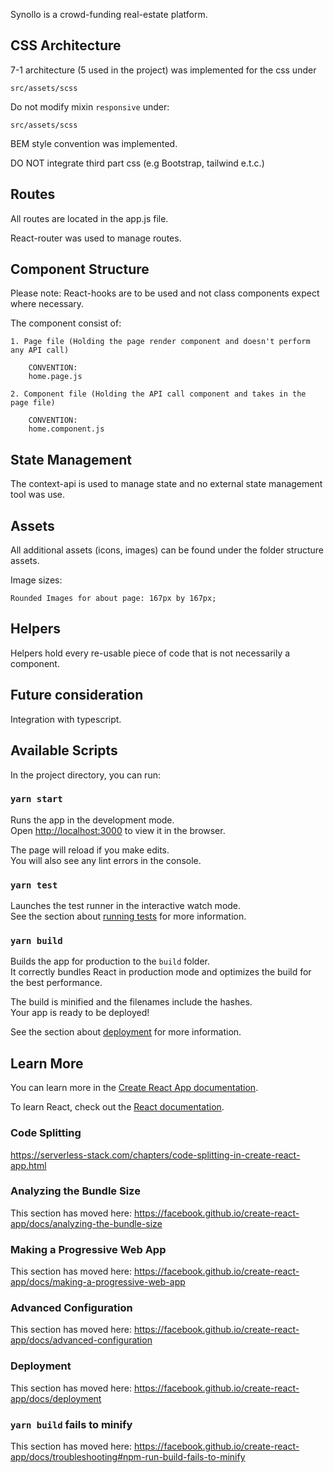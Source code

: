 Synollo is a crowd-funding real-estate platform.

## CSS Architecture
7-1 architecture (5 used in the project) was implemented for the css under

```
src/assets/scss
```

Do not modify mixin ```responsive``` under:
```
src/assets/scss
```

BEM style convention was implemented.

DO NOT integrate third part css (e.g Bootstrap, tailwind e.t.c.)

## Routes
All routes are located in the app.js file.

React-router was used to manage routes.


## Component Structure

Please note: React-hooks are to be used and not class components expect where necessary.

The component consist of:

```
1. Page file (Holding the page render component and doesn't perform any API call)
    
    CONVENTION:
    home.page.js
```

```
2. Component file (Holding the API call component and takes in the page file)

    CONVENTION:
    home.component.js
```

## State Management
The context-api is used to manage state and no external state management tool was use.

## Assets
All additional assets (icons, images) can be found under the folder structure assets.

Image sizes:
```
Rounded Images for about page: 167px by 167px;

```

## Helpers
Helpers hold every re-usable piece of code that is not necessarily a component.

## Future consideration
Integration with typescript.



## Available Scripts

In the project directory, you can run:

### `yarn start`

Runs the app in the development mode.<br />
Open [http://localhost:3000](http://localhost:3000) to view it in the browser.

The page will reload if you make edits.<br />
You will also see any lint errors in the console.

### `yarn test`

Launches the test runner in the interactive watch mode.<br />
See the section about [running tests](https://facebook.github.io/create-react-app/docs/running-tests) for more information.

### `yarn build`

Builds the app for production to the `build` folder.<br />
It correctly bundles React in production mode and optimizes the build for the best performance.

The build is minified and the filenames include the hashes.<br />
Your app is ready to be deployed!

See the section about [deployment](https://facebook.github.io/create-react-app/docs/deployment) for more information.


## Learn More

You can learn more in the [Create React App documentation](https://facebook.github.io/create-react-app/docs/getting-started).

To learn React, check out the [React documentation](https://reactjs.org/).

### Code Splitting

https://serverless-stack.com/chapters/code-splitting-in-create-react-app.html

### Analyzing the Bundle Size

This section has moved here: https://facebook.github.io/create-react-app/docs/analyzing-the-bundle-size

### Making a Progressive Web App

This section has moved here: https://facebook.github.io/create-react-app/docs/making-a-progressive-web-app

### Advanced Configuration

This section has moved here: https://facebook.github.io/create-react-app/docs/advanced-configuration

### Deployment

This section has moved here: https://facebook.github.io/create-react-app/docs/deployment

### `yarn build` fails to minify

This section has moved here: https://facebook.github.io/create-react-app/docs/troubleshooting#npm-run-build-fails-to-minify
